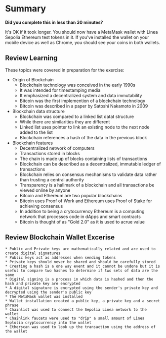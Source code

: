 # Summary

**Did you complete this in less than 30 minutes?**

It's OK if it took longer.  You should now have a MetaMask wallet with Linea Sepolia Ethereum test tokens in it.  If you've installed the wallet on your mobile device as well as Chrome, you should see your coins in both wallets.  

## Review Learning

These topics were covered in preparation for the exercise:

* Origin of Blockchain 
    * Blockchain technology was conceived in the early 1990s
    * It was intended for timestamping media
    * It emphasized a decentralized system and data immutability
    * Bitcoin was the first implemention of a blockchain technology
    * Bitcoin was described in a paper by Satoshi Nakamoto in 2009
* Blockchain data structure
    * Blockchain was compared to a linked list datat structure
    * While there are similarities they are different
    * Linked list uses pointer to link an existing node to the next node added to the list
    * Blockchain references a hash of the data in the previous block
* Blockchain features
    * Decentralized network of computers
    * Transactions stored in blocks
    * The chain is made up of blocks containing lists of transactions
    * Blockchain can be described as a decentralized, immutable ledger of transactions
    * Blockchain relies on consensus mechanisms to validate data rather than trusting a central authority
    * Transparency is a hallmark of a blockchain and all transactions be viewed online by anyone
    * Bitcoin and Ethereum are two popular blockchains
    * Bitcoin uses Proof of Work and Ethereum uses Proof of Stake for achieving consensus
    * In addition to being a crytocurrency Ethereum is a computing network that processes code in dApps and smart contracts
    * Bitcoin is thought of as "Gold 2.0" as it is used to acrue value

## Review Blockchain Wallet Excerise

    * Public and Private keys are mathematically related and are used to create digital signatures
    * Public keys act as addresses when sending tokens
    * Private keys should never be shared and should be carefully stored
    * Creating a hash is a one way event and it cannot be undone but it is useful to compare two hashes to determine if two sets of data are the same
    * Digital signing is a process in which data is hashed and then the hash and private key are encrypted
    * A digital signature is encrypted using the sender's private key and decrypted using the sender's public key
    * The MetaMask wallet was installed
    * Wallet installation created a public key, a private key and a secret phrase
    * Chainlist was used to connect the Sepolia Linea network to the wallet
    * Chainlink faucets were used to "drip" a small amount of Linea Seplolia cryptocurrency into the wallet
    * Etherscan was used to look up the transaction using the address of the wallet
  
  